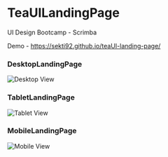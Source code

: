 # TeaUILandingPage
UI Design Bootcamp - Scrimba

Demo - https://sekti92.github.io/teaUI-landing-page/

### DesktopLandingPage
![Desktop View](https://i.imgur.com/AWMekfG.png)

### TabletLandingPage
![Tablet View](https://i.imgur.com/gK0dUEP.png)

### MobileLandingPage
![Mobile View](https://i.imgur.com/FQjPfao.png)
